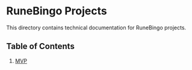# RuneBingo Projects

This directory contains technical documentation for RuneBingo projects.

## Table of Contents

1. [MVP](./2025-03-14-mvp.md)
